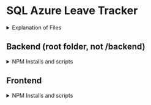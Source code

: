 # SQL Azure Leave Tracker
<details>
  <summary>Explanation of Files</summary>
  
  Tech Stack:
  - Client Side - ReactJS
  - Server Side - NodeJS, Express
  
  Features:
  - GET, POST from Database
  - Overall List of Leaves
  - Individual Leave History
  
  ## Structure
  1. Config.js
      * Contains all the env variables required
  2. dboperations.js
     * Contains all queries
     * Connects to SQL Server 
  3. server.js
   * Express Server
   * Contains all routes
</details>



 ## Backend (root folder, not /backend)
 <details>
  <summary>NPM Installs and scripts</summary>  

  //for the entry point put to server.js instead of index.js
  ```git bash
  npm init
  npm i -D nodemon concurrently
  npm i mssql dotenv express body-parser cors 
  npm install http-errors --save
  ```

  To add into package.json "scripts" (Root)
  ```bash
      "type": "module"

      "start": "node backend/server",
      "server": "nodemon backend/server",
      "client": "npm start --prefix frontend",
      "dev": "concurrently \"npm run server\" \"npm run client\""
      "data:import": "node backend/seeder -d",
      "data:export": "node backend/seeder",

  ```
</details>

 ## Frontend
 <details>
  <summary>NPM Installs and scripts</summary>  

  //for the entry point put to server.js instead of index.js
  ```git bash
  npm i react-bootstrap axios react-router-dom react-bootstrap-table-next react-dates moment
  ```

  To add into package.json "scripts" (Frontend)
   ```bash
   frontend localhost:3000 & backend on port 3002, need to proxy
   "proxy": "http://127.0.0.1:3002",
   ```
</details>
